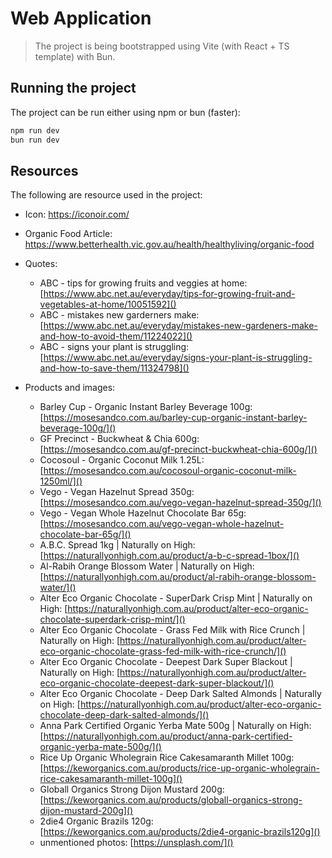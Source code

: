 # Web Application

> The project is being bootstrapped using Vite (with React + TS template) with Bun.

## Running the project

The project can be run either using npm or bun (faster):

```bash
npm run dev
bun run dev
```

## Resources

The following are resource used in the project:

- Icon: https://iconoir.com/

- Organic Food Article: https://www.betterhealth.vic.gov.au/health/healthyliving/organic-food

- Quotes:
  
  - ABC - tips for growing fruits and veggies at home:
    [https://www.abc.net.au/everyday/tips-for-growing-fruit-and-vegetables-at-home/10051592]()
  - ABC - mistakes new garderners make:
    [https://www.abc.net.au/everyday/mistakes-new-gardeners-make-and-how-to-avoid-them/11224022]()
  - ABC - signs your plant is struggling:
    [https://www.abc.net.au/everyday/signs-your-plant-is-struggling-and-how-to-save-them/11324798]()

- Products and images:
  
  - Barley Cup - Organic Instant Barley Beverage 100g:
    [https://mosesandco.com.au/barley-cup-organic-instant-barley-beverage-100g/]()
  - GF Precinct - Buckwheat & Chia 600g:
    [https://mosesandco.com.au/gf-precinct-buckwheat-chia-600g/]()
  - Cocosoul - Organic Coconut Milk 1.25L:
    [https://mosesandco.com.au/cocosoul-organic-coconut-milk-1250ml/]()
  - Vego - Vegan Hazelnut Spread 350g:
    [https://mosesandco.com.au/vego-vegan-hazelnut-spread-350g/]()
  - Vego - Vegan Whole Hazelnut Chocolate Bar 65g:
    [https://mosesandco.com.au/vego-vegan-whole-hazelnut-chocolate-bar-65g/]()
  - A.B.C. Spread 1kg | Naturally on High:
    [https://naturallyonhigh.com.au/product/a-b-c-spread-1box/]()
  - Al-Rabih Orange Blossom Water | Naturally on High:
    [https://naturallyonhigh.com.au/product/al-rabih-orange-blossom-water/]()
  - Alter Eco Organic Chocolate - SuperDark Crisp Mint | Naturally on High:
    [https://naturallyonhigh.com.au/product/alter-eco-organic-chocolate-superdark-crisp-mint/]()
  - Alter Eco Organic Chocolate - Grass Fed Milk with Rice Crunch | Naturally on High:
    [https://naturallyonhigh.com.au/product/alter-eco-organic-chocolate-grass-fed-milk-with-rice-crunch/]()
  - Alter Eco Organic Chocolate - Deepest Dark Super Blackout | Naturally on High:
    [https://naturallyonhigh.com.au/product/alter-eco-organic-chocolate-deepest-dark-super-blackout/]()
  - Alter Eco Organic Chocolate - Deep Dark Salted Almonds | Naturally on High:
    [https://naturallyonhigh.com.au/product/alter-eco-organic-chocolate-deep-dark-salted-almonds/]()
  - Anna Park Certified Organic Yerba Mate 500g | Naturally on High:
    [https://naturallyonhigh.com.au/product/anna-park-certified-organic-yerba-mate-500g/]()
  - Rice Up Organic Wholegrain Rice Cakesamaranth Millet 100g:
    [https://keworganics.com.au/products/rice-up-organic-wholegrain-rice-cakesamaranth-millet-100g]()
  - Globall Organics Strong Dijon Mustard 200g:
    [https://keworganics.com.au/products/globall-organics-strong-dijon-mustard-200g]()
  - 2die4 Organic Brazils 120g:
    [https://keworganics.com.au/products/2die4-organic-brazils120g]()
  - unmentioned photos: [https://unsplash.com/]()
